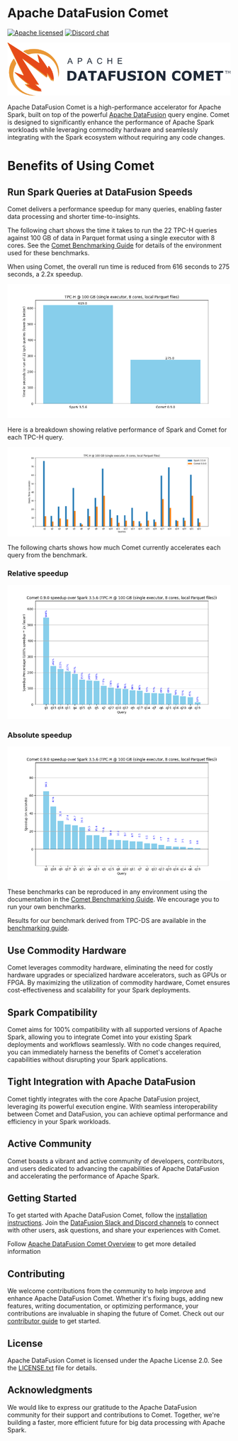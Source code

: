 <!--
Licensed to the Apache Software Foundation (ASF) under one
or more contributor license agreements.  See the NOTICE file
distributed with this work for additional information
regarding copyright ownership.  The ASF licenses this file
to you under the Apache License, Version 2.0 (the
"License"); you may not use this file except in compliance
with the License.  You may obtain a copy of the License at

  http://www.apache.org/licenses/LICENSE-2.0

Unless required by applicable law or agreed to in writing,
software distributed under the License is distributed on an
"AS IS" BASIS, WITHOUT WARRANTIES OR CONDITIONS OF ANY
KIND, either express or implied.  See the License for the
specific language governing permissions and limitations
under the License.
-->

# Apache DataFusion Comet

[![Apache licensed][license-badge]][license-url]
[![Discord chat][discord-badge]][discord-url]

[license-badge]: https://img.shields.io/badge/license-Apache%20v2-blue.svg
[license-url]: https://github.com/apache/datafusion-comet/blob/main/LICENSE.txt
[discord-badge]: https://img.shields.io/discord/885562378132000778.svg?logo=discord&style=flat-square
[discord-url]: https://discord.gg/3EAr4ZX6JK

<img src="docs/source/_static/images/DataFusionComet-Logo-Light.png" width="512" alt="logo"/>

Apache DataFusion Comet is a high-performance accelerator for Apache Spark, built on top of the powerful
[Apache DataFusion] query engine. Comet is designed to significantly enhance the
performance of Apache Spark workloads while leveraging commodity hardware and seamlessly integrating with the
Spark ecosystem without requiring any code changes.

[Apache DataFusion]: https://datafusion.apache.org

# Benefits of Using Comet

## Run Spark Queries at DataFusion Speeds

Comet delivers a performance speedup for many queries, enabling faster data processing and shorter time-to-insights.

The following chart shows the time it takes to run the 22 TPC-H queries against 100 GB of data in Parquet format 
using a single executor with 8 cores. See the [Comet Benchmarking Guide](https://datafusion.apache.org/comet/contributor-guide/benchmarking.html)
for details of the environment used for these benchmarks.

When using Comet, the overall run time is reduced from 616 seconds to 275 seconds, a 2.2x speedup.

![](docs/source/_static/images/benchmark-results/0.9.0/tpch_allqueries.png)

Here is a breakdown showing relative performance of Spark and Comet for each TPC-H query.

![](docs/source/_static/images/benchmark-results/0.9.0/tpch_queries_compare.png)

The following charts shows how much Comet currently accelerates each query from the benchmark.

### Relative speedup

![](docs/source/_static/images/benchmark-results/0.9.0/tpch_queries_speedup_rel.png)

### Absolute speedup

![](docs/source/_static/images/benchmark-results/0.9.0/tpch_queries_speedup_abs.png)

These benchmarks can be reproduced in any environment using the documentation in the 
[Comet Benchmarking Guide](https://datafusion.apache.org/comet/contributor-guide/benchmarking.html). We encourage 
you to run your own benchmarks.

Results for our benchmark derived from TPC-DS are available in the [benchmarking guide](https://datafusion.apache.org/comet/contributor-guide/benchmark-results/tpc-ds.html).

## Use Commodity Hardware

Comet leverages commodity hardware, eliminating the need for costly hardware upgrades or
specialized hardware accelerators, such as GPUs or FPGA. By maximizing the utilization of commodity hardware, Comet 
ensures cost-effectiveness and scalability for your Spark deployments.

## Spark Compatibility

Comet aims for 100% compatibility with all supported versions of Apache Spark, allowing you to integrate Comet into
your existing Spark deployments and workflows seamlessly. With no code changes required, you can immediately harness
the benefits of Comet's acceleration capabilities without disrupting your Spark applications.

## Tight Integration with Apache DataFusion

Comet tightly integrates with the core Apache DataFusion project, leveraging its powerful execution engine. With
seamless interoperability between Comet and DataFusion, you can achieve optimal performance and efficiency in your
Spark workloads.

## Active Community

Comet boasts a vibrant and active community of developers, contributors, and users dedicated to advancing the
capabilities of Apache DataFusion and accelerating the performance of Apache Spark.

## Getting Started

To get started with Apache DataFusion Comet, follow the
[installation instructions](https://datafusion.apache.org/comet/user-guide/installation.html). Join the
[DataFusion Slack and Discord channels](https://datafusion.apache.org/contributor-guide/communication.html) to connect
with other users, ask questions, and share your experiences with Comet.

Follow [Apache DataFusion Comet Overview](https://datafusion.apache.org/comet/user-guide/overview.html) to get more detailed information 

## Contributing

We welcome contributions from the community to help improve and enhance Apache DataFusion Comet. Whether it's fixing
bugs, adding new features, writing documentation, or optimizing performance, your contributions are invaluable in
shaping the future of Comet. Check out our
[contributor guide](https://datafusion.apache.org/comet/contributor-guide/contributing.html) to get started.

## License

Apache DataFusion Comet is licensed under the Apache License 2.0. See the [LICENSE.txt](LICENSE.txt) file for details.

## Acknowledgments

We would like to express our gratitude to the Apache DataFusion community for their support and contributions to
Comet. Together, we're building a faster, more efficient future for big data processing with Apache Spark.

